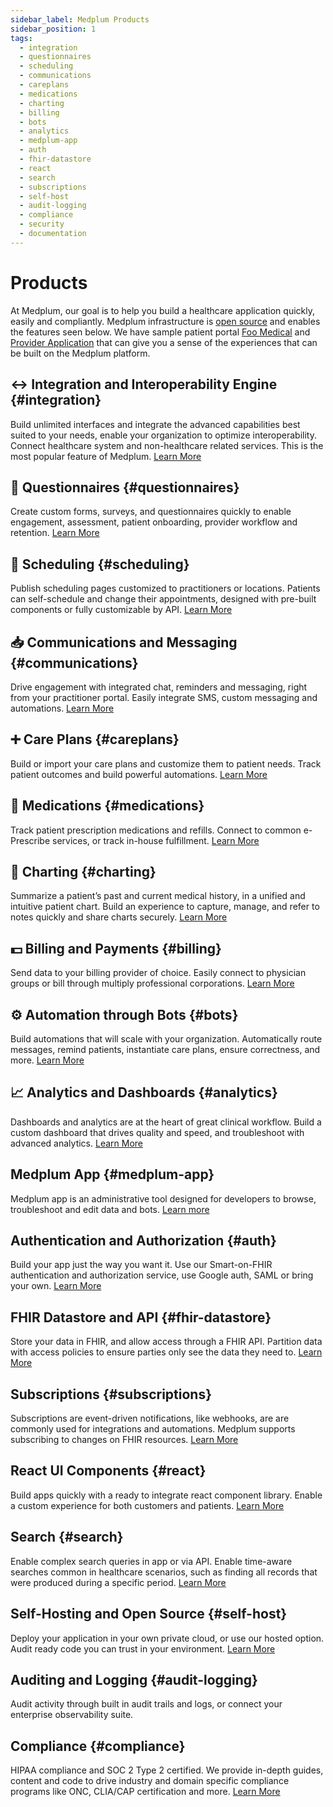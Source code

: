 ```yaml
---
sidebar_label: Medplum Products
sidebar_position: 1
tags:
  - integration
  - questionnaires
  - scheduling
  - communications
  - careplans
  - medications
  - charting
  - billing
  - bots
  - analytics
  - medplum-app
  - auth
  - fhir-datastore
  - react
  - search
  - subscriptions
  - self-host
  - audit-logging
  - compliance
  - security
  - documentation
---
```


# Products

At Medplum, our goal is to help you build a healthcare application quickly, easily and compliantly. Medplum infrastructure is [open source](https://github.com/medplum/medplum) and enables the features seen below. We have sample patient portal [Foo Medical](https://foomedical.com/) and [Provider Application](https://provider.medplum.com/) that can give you a sense of the experiences that can be built on the Medplum platform.

## ↔ Integration and Interoperability Engine {#integration}

Build unlimited interfaces and integrate the advanced capabilities best suited to your needs, enable your organization to optimize interoperability. Connect healthcare system and non-healthcare related services. This is the most popular feature of Medplum. [Learn More](../products/integration)

## 📝 Questionnaires {#questionnaires}

Create custom forms, surveys, and questionnaires quickly to enable engagement, assessment, patient onboarding, provider workflow and retention. [Learn More](../products/questionnaires)

## 📆 Scheduling {#scheduling}

Publish scheduling pages customized to practitioners or locations. Patients can self-schedule and change their appointments, designed with pre-built components or fully customizable by API. [Learn More](../products/scheduling)

## 📥 Communications and Messaging {#communications}

Drive engagement with integrated chat, reminders and messaging, right from your practitioner portal. Easily integrate SMS, custom messaging and automations. [Learn More](../products/communications)

## ➕ Care Plans {#careplans}

Build or import your care plans and customize them to patient needs. Track patient outcomes and build powerful automations. [Learn More](../products/careplans)

## 💊 Medications {#medications}

Track patient prescription medications and refills. Connect to common e-Prescribe services, or track in-house fulfillment. [Learn More](/docs/medications)

## 📔 Charting {#charting}

Summarize a patient’s past and current medical history, in a unified and intuitive patient chart. Build an experience to capture, manage, and refer to notes quickly and share charts securely. [Learn More](/docs/charting)

## 💵 Billing and Payments {#billing}

Send data to your billing provider of choice. Easily connect to physician groups or bill through multiply professional corporations. [Learn More](../products/billing)

## ⚙️ Automation through Bots {#bots}

Build automations that will scale with your organization. Automatically route messages, remind patients, instantiate care plans, ensure correctness, and more. [Learn More](../products/bots)

## 📈 Analytics and Dashboards {#analytics}

Dashboards and analytics are at the heart of great clinical workflow. Build a custom dashboard that drives quality and speed, and troubleshoot with advanced analytics. [Learn More](/docs/analytics)

## Medplum App {#medplum-app}

Medplum app is an administrative tool designed for developers to browse, troubleshoot and edit data and bots. [Learn more](/docs/app)

## Authentication and Authorization {#auth}

Build your app just the way you want it. Use our Smart-on-FHIR authentication and authorization service, use Google auth, SAML or bring your own. [Learn More](/docs/auth)

## FHIR Datastore and API {#fhir-datastore}

Store your data in FHIR, and allow access through a FHIR API. Partition data with access policies to ensure parties only see the data they need to. [Learn More](/docs/fhir-datastore)

## Subscriptions {#subscriptions}

Subscriptions are event-driven notifications, like webhooks, are are commonly used for integrations and automations. Medplum supports subscribing to changes on FHIR resources. [Learn More](/docs/subscriptions)

## React UI Components {#react}

Build apps quickly with a ready to integrate react component library. Enable a custom experience for both customers and patients. [Learn More](/docs/react)

## Search {#search}

Enable complex search queries in app or via API. Enable time-aware searches common in healthcare scenarios, such as finding all records that were produced during a specific period. [Learn More](/docs/search)

## Self-Hosting and Open Source {#self-host}

Deploy your application in your own private cloud, or use our hosted option. Audit ready code you can trust in your environment. [Learn More](/docs/self-hosting)

## Auditing and Logging {#audit-logging}

Audit activity through built in audit trails and logs, or connect your enterprise observability suite.

## Compliance {#compliance}

HIPAA compliance and SOC 2 Type 2 certified. We provide in-depth guides, content and code to drive industry and domain specific compliance programs like ONC, CLIA/CAP certification and more. [Learn More](/docs/compliance)
